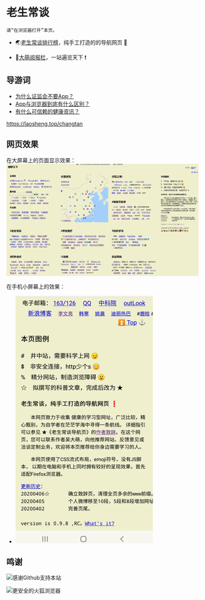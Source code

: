 老生常谈
========

	请“在浏览器打开”本页。

* 🌏[老生常谈排行榜](https://laosheng.top/index2.html)，纯手工打造的的导航网页 🚩

* 📰[大萌阅报栏](https://laosheng.top/changtan/DiamoNewsPaper.html)，一站遍览天下 ❗


导游词
--------

+ [为什么证监会不要App？](证券市场法定信息披露媒体.txt.md)
+ [App与浏览器到底有什么区别？](App和浏览器的三个区别.txt.md)
+ [有什么可信赖的健康资讯？](./介绍几个权威的医疗健康类报纸.txt.md)

https://laosheng.top/changtan

网页效果
--------

在大屏幕上的页面显示效果：
![大屏幕上的页面效果](sample/ALLView-720p-PC.png)

在手机小屏幕上的效果：
+ ![](./sample/TailView-360p-phone.png)


鸣谢
------

![感谢Github支持本站](https://tosdr.org/logo/github.png)

![更安全的火狐浏览器](https://www.mozilla.org/media/protocol/img/logos/firefox/browser/logo-sm.f2523d97cbe0.png)
